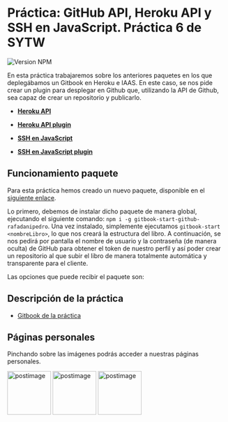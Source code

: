 # Práctica: GitHub API, Heroku API y SSH en JavaScript. Práctica 6 de SYTW

![Version NPM](https://img.shields.io/npm/v/gitbook-start-github-rafadanipedro.svg)

En esta práctica trabajaremos sobre los anteriores paquetes en los que deplegábamos un Gitbook en Heroku e IAAS.
En este caso, se nos pide crear un plugin para desplegar en Github que, utilizando la API de Github, sea capaz de crear un repositorio y publicarlo.

* **[Heroku API](https://github.com/ULL-ESIT-SYTW-1617/gitbook-start-heroku-rafadanipedro)**
* **[Heroku API plugin](https://github.com/ULL-ESIT-SYTW-1617/practica-plugins-heroku-rafadanipedro)**

* **[SSH en JavaScript](https://github.com/ULL-ESIT-SYTW-1617/gitbook-start-iaas-ull-es-rafadanipedro)**
* **[SSH en JavaScript plugin](https://github.com/ULL-ESIT-SYTW-1617/nueva-funcionalidad-para-el-paquete-npm-plugins-rafadanipedro)**

## Funcionamiento paquete

Para esta práctica hemos creado un nuevo paquete, disponible en el [siguiente enlace](https://www.npmjs.com/package/gitbook-start-github-rafadanipedro).

Lo primero, debemos de instalar dicho paquete de manera global, ejecutando el siguiente comando: `npm i -g gitbook-start-github-rafadanipedro`. Una vez instalado, simplemente ejecutamos `gitbook-start <nombreLibro>`, lo que nos creará la estructura del libro. A continuación, se nos pedirá por pantalla el nombre de usuario y la contraseña (de manera oculta) de GitHub para obtener el token de nuestro perfil y así poder crear un repositorio al que subir el libro de manera totalmente automática y transparente para el cliente.

Las opciones que puede recibir el paquete son: 


## Descripción de la práctica
 * [Gitbook de la práctica](https://casianorodriguezleon.gitbooks.io/ull-esit-1617/content/practicas/practicagithubapi.html)

## Páginas personales

Pinchando sobre las imágenes podrás acceder a nuestras páginas personales.

<a href='https://rafaherrero.github.io' target='_blank'><img src='https://avatars2.githubusercontent.com/u/11819652?v=3&s=400' border='0' alt='postimage' width='100px'/></a> <a href='https://danielramosacosta.github.io/' target='_blank'><img src='https://avatars2.githubusercontent.com/u/11427028?v=3&s=400' border='0' alt='postimage' width='100px'/></a> <a href='https://alu0100505078.github.io/' target='_blank'><img src='https://avatars3.githubusercontent.com/u/14938442?v=3&s=400' border='0' alt='postimage' width='100px'/></a>
